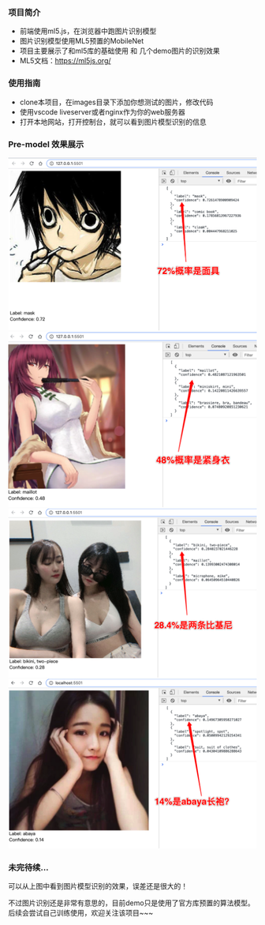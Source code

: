 ### 项目简介
- 前端使用ml5.js，在浏览器中跑图片识别模型
- 图片识别模型使用ML5预置的MobileNet
- 项目主要展示了和ml5库的基础使用 和 几个demo图片的识别效果
- ML5文档：https://ml5js.org/

### 使用指南
- clone本项目，在images目录下添加你想测试的图片，修改代码
- 使用vscode liveserver或者nginx作为你的web服务器
- 打开本地网站，打开控制台，就可以看到图片模型识别的信息

### Pre-model 效果展示
<img src="./doc/a0.png" />
<img src="./doc/a1.png" />
<img src="./doc/a2.png" />
<img src="./doc/a4.png" />

### 未完待续...
 可以从上图中看到图片模型识别的效果，误差还是很大的！

 不过图片识别还是非常有意思的，目前demo只是使用了官方库预置的算法模型。后续会尝试自己训练使用，欢迎关注该项目~~~
